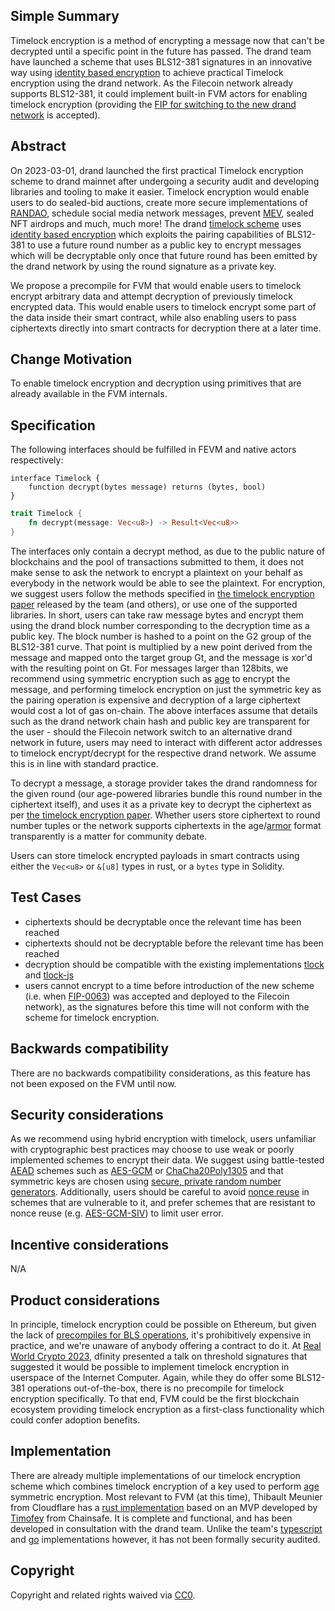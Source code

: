 ## Simple Summary
Timelock encryption is a method of encrypting a message now that can't be decrypted until a specific point in the future has passed. The drand team have launched a scheme that uses BLS12-381 signatures in an innovative way using [identity based encryption](https://crypto.stanford.edu/~dabo/papers/bfibe.pdf) to achieve practical Timelock encryption using the drand network.
As the Filecoin network already supports BLS12-381, it could implement built-in FVM actors for enabling timelock encryption (providing the [FIP for switching to the new drand network](../FIPS/fip-0063.md) is accepted).


## Abstract
On 2023-03-01, drand launched the first practical Timelock encryption scheme to drand mainnet after undergoing a security audit and developing libraries and tooling to make it easier.
Timelock encryption would enable users to do sealed-bid auctions, create more secure implementations of [RANDAO](https://github.com/randao/randao), schedule social media network messages, prevent [MEV](https://coinmarketcap.com/alexandria/glossary/miner-extractable-value-mev), sealed NFT airdrops and much, much more!
The drand [timelock scheme](https://eprint.iacr.org/2023/189) uses [identity based encryption](https://crypto.stanford.edu/~dabo/papers/bfibe.pdf) which exploits the pairing capabilities of BLS12-381 to use a future round number as a public key to encrypt messages which will be decryptable only once that future round has been emitted by the drand network by using the round signature as a private key.

We propose a precompile for FVM that would enable users to timelock encrypt arbitrary data and attempt decryption of previously timelock encrypted data. This would enable users to timelock encrypt some part of the data inside their smart contract, while also enabling users to pass ciphertexts directly into smart contracts for decryption there at a later time. 

## Change Motivation
To enable timelock encryption and decryption using primitives that are already available in the FVM internals.

## Specification

The following interfaces should be fulfilled in FEVM and native actors respectively:

```solidity
interface Timelock {
    function decrypt(bytes message) returns (bytes, bool)
}
```

```rust
trait Timelock {
    fn decrypt(message: Vec<u8>) -> Result<Vec<u8>>
}
```

The interfaces only contain a decrypt method, as due to the public nature of blockchains and the pool of transactions submitted to them, it does not make sense to ask the network to encrypt a plaintext on your behalf as everybody in the network would be able to see the plaintext. For encryption, we suggest users follow the methods specified in [the timelock encryption paper](https://eprint.iacr.org/2023/189.pdf) released by the team (and others), or use one of the supported libraries. 
In short, users can take raw message bytes and encrypt them using the drand block number corresponding to the decryption time as a public key. The block number is hashed to a point on the G2 group of the BLS12-381 curve. That point is multiplied by a new point derived from the message and mapped onto the target group Gt, and the message is xor'd with the resulting point on Gt. 
For messages larger than 128bits, we recommend using symmetric encryption such as [age](https://age-encryption.org/) to encrypt the message, and performing timelock encryption on just the symmetric key as the pairing operation is expensive and decryption of a large ciphertext would cost a lot of gas on-chain.
The above interfaces assume that details such as the drand network chain hash and public key are transparent for the user - should the Filecoin network switch to an alternative drand network in future, users may need to interact with different actor addresses to timelock encrypt/decrypt for the respective drand network. We assume this is in line with standard practice.

To decrypt a message, a storage provider takes the drand randomness for the given round (our age-powered libraries bundle this round number in the ciphertext itself), and uses it as a private key to decrypt the ciphertext as per [the timelock encryption paper](https://eprint.iacr.org/2023/189.pdf).
Whether users store ciphertext to round number tuples or the network supports ciphertexts in the age/[armor](https://datatracker.ietf.org/doc/html/rfc4880#section-6.2) format transparently is a matter for community debate.

Users can store timelock encrypted payloads in smart contracts using either the `Vec<u8>` or `&[u8]` types in rust, or a `bytes` type in Solidity.

## Test Cases

- ciphertexts should be decryptable once the relevant time has been reached
- ciphertexts should not be decryptable before the relevant time has been reached
- decryption should be compatible with the existing implementations [tlock](https://github.com/drand/tlock) and [tlock-js](https://github.com/drand/tlock-js)
- users cannot encrypt to a time before introduction of the new scheme (i.e. when [FIP-0063](../FIPS/fip-0063.md)) was accepted and deployed to the Filecoin network), as the signatures before this time will not conform with the scheme for timelock encryption.

## Backwards compatibility

There are no backwards compatibility considerations, as this feature has not been exposed on the FVM until now.

## Security considerations

As we recommend using hybrid encryption with timelock, users unfamiliar with cryptographic best practices may choose to use weak or poorly implemented schemes to encrypt their data. We suggest using battle-tested [AEAD](https://en.wikipedia.org/wiki/Authenticated_encryption) schemes such as [AES-GCM](https://www.rfc-editor.org/rfc/rfc7714) or [ChaCha20Poly1305](https://www.rfc-editor.org/rfc/rfc7539) and that symmetric keys are chosen using [secure, private random number generators](https://datatracker.ietf.org/doc/html/rfc4086#section-7.2.2). Additionally, users should be careful to avoid [nonce reuse](https://cwe.mitre.org/data/definitions/323.html) in schemes that are vulnerable to it, and prefer schemes that are resistant to nonce reuse (e.g. [AES-GCM-SIV](https://en.wikipedia.org/wiki/AES-GCM-SIV)) to limit user error.

## Incentive considerations

N/A

## Product considerations

In principle, timelock encryption could be possible on Ethereum, but given the lack of [precompiles for BLS operations](https://eips.ethereum.org/EIPS/eip-2537), it's prohibitively expensive in practice, and we're unaware of anybody offering a contract to do it.
At [Real World Crypto 2023](https://rwc.iacr.org), dfinity presented a talk on threshold signatures that suggested it would be possible to implement timelock encryption in userspace of the Internet Computer. Again, while they do offer some BLS12-381 operations out-of-the-box, there is no precompile for timelock encryption specifically.
To that end, FVM could be the first blockchain ecosystem providing timelock encryption as a first-class functionality which could confer adoption benefits.


## Implementation

There are already multiple implementations of our timelock encryption scheme which combines timelock encryption of a key used to perform [age](https://github.com/FiloSottile/age) symmetric encryption. Most relevant to FVM (at this time), Thibault Meunier from Cloudflare has a [rust implementation](https://github.com/thibmeu/tlock-rs) based on an MVP developed by [Timofey](https://github.com/timoftime/tlock-rs) from Chainsafe. It is complete and functional, and has been developed in consultation with the drand team. Unlike the team's [typescript](https://github.com/drand/tlock-js) and [go](https://github.com/drand/tlock) implementations however, it has not been formally security audited.

## Copyright

Copyright and related rights waived via
[CC0](https://creativecommons.org/publicdomain/zero/1.0/).
